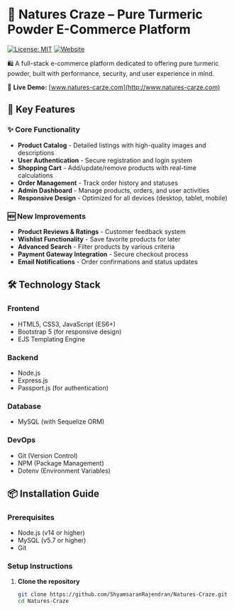 # 🌿 Natures Craze – Pure Turmeric Powder E-Commerce Platform

[![License: MIT](https://img.shields.io/badge/License-MIT-yellow.svg)](https://opensource.org/licenses/MIT)
[![Website](https://img.shields.io/website-up-down-green-red/http/natures-carze.com.svg)](http://natures-carze.com)

🛍️ A full-stack e-commerce platform dedicated to offering pure turmeric powder, built with performance, security, and user experience in mind.

🔗 **Live Demo:** [www.natures-carze.com](http://www.natures-carze.com)


## 🚀 Key Features

### ✨ Core Functionality
- **Product Catalog** - Detailed listings with high-quality images and descriptions
- **User Authentication** - Secure registration and login system
- **Shopping Cart** - Add/update/remove products with real-time calculations
- **Order Management** - Track order history and statuses
- **Admin Dashboard** - Manage products, orders, and user activities
- **Responsive Design** - Optimized for all devices (desktop, tablet, mobile)

### 🆕 New Improvements
- **Product Reviews & Ratings** - Customer feedback system
- **Wishlist Functionality** - Save favorite products for later
- **Advanced Search** - Filter products by various criteria
- **Payment Gateway Integration** - Secure checkout process
- **Email Notifications** - Order confirmations and status updates

## 🛠️ Technology Stack

### Frontend
- HTML5, CSS3, JavaScript (ES6+)
- Bootstrap 5 (for responsive design)
- EJS Templating Engine

### Backend
- Node.js
- Express.js
- Passport.js (for authentication)

### Database
- MySQL (with Sequelize ORM)

### DevOps
- Git (Version Control)
- NPM (Package Management)
- Dotenv (Environment Variables)

## 📦 Installation Guide

### Prerequisites
- Node.js (v14 or higher)
- MySQL (v5.7 or higher)
- Git

### Setup Instructions

1. **Clone the repository**
   ```bash
   git clone https://github.com/ShyamsaranRajendran/Natures-Craze.git
   cd Natures-Craze
